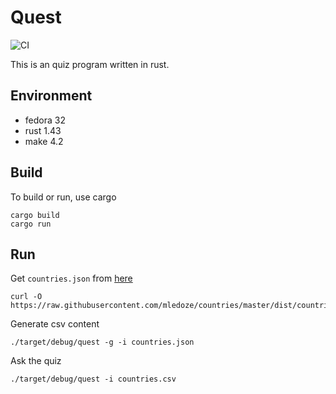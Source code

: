 # Quest

![CI](https://github.com/jostho/quest/workflows/CI/badge.svg)

This is an quiz program written in rust.

## Environment

* fedora 32
* rust 1.43
* make 4.2

## Build

To build or run, use cargo

    cargo build
    cargo run

## Run

Get `countries.json` from [here](https://github.com/mledoze/countries)

    curl -O https://raw.githubusercontent.com/mledoze/countries/master/dist/countries.json

Generate csv content

    ./target/debug/quest -g -i countries.json

Ask the quiz

    ./target/debug/quest -i countries.csv
